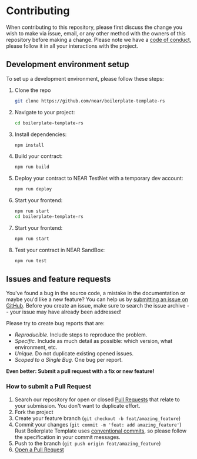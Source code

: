 # Contributing

When contributing to this repository, please first discuss the change you wish to make via issue, email, or any other method with the owners of this repository before making a change.
Please note we have a [code of conduct](CODE_OF_CONDUCT.md), please follow it in all your interactions with the project.

## Development environment setup

To set up a development environment, please follow these steps:

1. Clone the repo

   ```sh
   git clone https://github.com/near/boilerplate-template-rs
   ```
2. Navigate to your project:
   ```sh
   cd boilerplate-template-rs
   ```
3. Install dependencies:
   ```sh
   npm install
   ```
4. Build your contract:
   ```sh
   npm run build
   ```
5. Deploy your contract to NEAR TestNet with a temporary dev account:
   ```sh
   npm run deploy
   ```
6. Start your frontend:
   ```sh
   npm run start
   cd boilerplate-template-rs
   ```
7. Start your frontend:
   ```sh
   npm run start
   ```
8. Test your contract in NEAR SandBox:
   ```sh
   npm run test
   ```

## Issues and feature requests

You've found a bug in the source code, a mistake in the documentation or maybe you'd like a new feature? You can help us by [submitting an issue on GitHub](https://github.com/near/boilerplate-template-rs/issues). Before you create an issue, make sure to search the issue archive -- your issue may have already been addressed!

Please try to create bug reports that are:

- _Reproducible._ Include steps to reproduce the problem.
- _Specific._ Include as much detail as possible: which version, what environment, etc.
- _Unique._ Do not duplicate existing opened issues.
- _Scoped to a Single Bug._ One bug per report.

**Even better: Submit a pull request with a fix or new feature!**

### How to submit a Pull Request

1. Search our repository for open or closed
   [Pull Requests](https://github.com/near/boilerplate-template-rs/pulls)
   that relate to your submission. You don't want to duplicate effort.
2. Fork the project
3. Create your feature branch (`git checkout -b feat/amazing_feature`)
4. Commit your changes (`git commit -m 'feat: add amazing_feature'`) Rust Boilerplate Template uses [conventional commits](https://www.conventionalcommits.org), so please follow the specification in your commit messages.
5. Push to the branch (`git push origin feat/amazing_feature`)
6. [Open a Pull Request](https://github.com/near/boilerplate-template-rs/compare?expand=1)
